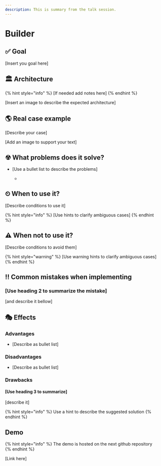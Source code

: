 ```yaml
---
description: This is summary from the talk session.
---
```


# Builder

## ✅ Goal

\[Insert you goal here\]

## 🏛 Architecture

{% hint style="info" %}
\[If needed add notes here\]
{% endhint %}

\[Insert an image to describe the expected architecture\]

## 🌎 Real case example

\[Describe your case\]

\[Add an image to support your text\]

## ☢ What problems does it solve?

* \[Use a bullet list to describe the problems\]

  -

## ⏲ When to use it?

\[Describe conditions to use it\]

{% hint style="info" %}
\[Use hints to clarify ambiguous cases\]
{% endhint %}

## ⚠ When not to use it?

\[Describe conditions to avoid them\]

{% hint style="warning" %}
\[Use warning hints to clarify ambiguous cases\]
{% endhint %}

## ‼ Common mistakes when implementing

### \[Use heading 2 to summarize the mistake\]

\[and describe it bellow\]

## 🎭 Effects

### Advantages

* \[Describe as bullet list\]

### Disadvantages

* \[Describe as bullet list\]

### Drawbacks

#### \[Use heading 3 to summarize\]

\[describe it\]

{% hint style="info" %}
Use a hint to describe the suggested solution
{% endhint %}

## Demo

{% hint style="info" %}
The demo is hosted on the next github repository
{% endhint %}

\[Link here\]

